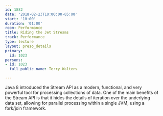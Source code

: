 ```yaml
---
id: 1882
date: '2018-02-23T10:00:00-05:00'
start: '10:00'
duration: '01:00'
room: Performance
title: Riding the Jet Streams
track: Performance
type: lecture
layout: preso_details
primary:
  id: 1023
persons:
- id: 1023
  full_public_name: Terry Walters

---
```

Java 8 introduced the Stream API as a modern, functional, and very powerful tool for processing collections of data. One of the main benefits of the Stream API is that it hides the details of iteration over the underlying data set, allowing for parallel processing within a single JVM, using a fork/join framework.
